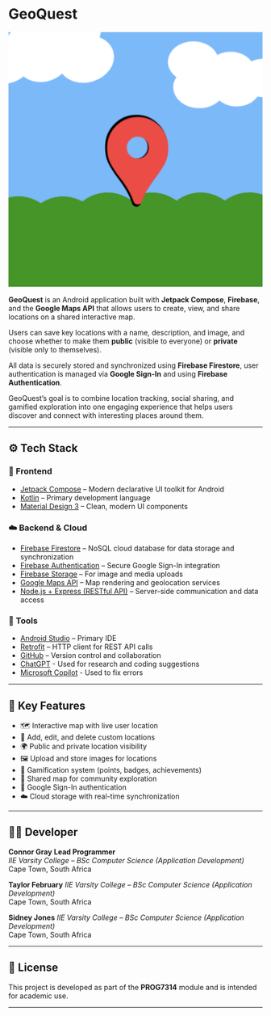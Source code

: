 # GeoQuest 
![alt text](app/src/main/geoquest_icon-playstore.png)

**GeoQuest** is an Android application built with **Jetpack Compose**, **Firebase**, and the **Google Maps API** that allows users to create, view, and share locations on a shared interactive map.  

Users can save key locations with a name, description, and image, and choose whether to make them **public** (visible to everyone) or **private** (visible only to themselves).

All data is securely stored and synchronized using **Firebase Firestore**, user authentication is managed via **Google Sign-In** and using **Firebase Authentication**.

GeoQuest’s goal is to combine location tracking, social sharing, and gamified exploration into one engaging experience that helps users discover and connect with interesting places around them.

---

## ⚙️ Tech Stack

### 🧩 Frontend

- [Jetpack Compose](https://developer.android.com/jetpack/compose) – Modern declarative UI toolkit for Android
- [Kotlin](https://kotlinlang.org/) – Primary development language
- [Material Design 3](https://m3.material.io/) – Clean, modern UI components

### ☁️ Backend & Cloud

- [Firebase Firestore](https://firebase.google.com/docs/firestore) – NoSQL cloud database for data storage and synchronization
- [Firebase Authentication](https://firebase.google.com/docs/auth) – Secure Google Sign-In integration
- [Firebase Storage](https://firebase.google.com/docs/storage) – For image and media uploads
- [Google Maps API](https://developers.google.com/maps/documentation) – Map rendering and geolocation services
- [Node.js + Express (RESTful API)](https://expressjs.com/) – Server-side communication and data access

### 🧰 Tools

- [Android Studio](https://developer.android.com/studio) – Primary IDE
- [Retrofit](https://square.github.io/retrofit/) – HTTP client for REST API calls
- [GitHub](https://github.com/) – Version control and collaboration
- [ChatGPT](https://chatgpt.com) - Used for research and coding suggestions
- [Microsoft Copilot](https://copilot.microsoft.com) - Used to fix errors

---

## 🚀 Key Features

- 🗺️ Interactive map with live user location
- 📍 Add, edit, and delete custom locations
- 🌍 Public and private location visibility
- 🖼️ Upload and store images for locations
- 🧭 Gamification system (points, badges, achievements)
- 👥 Shared map for community exploration
- 🔐 Google Sign-In authentication
- ☁️ Cloud storage with real-time synchronization

---

## 🧑‍💻 Developer

**Connor Gray**
**Lead Programmer**  
_IIE Varsity College – BSc Computer Science (Application Development)_  
Cape Town, South Africa

**Taylor February**
_IIE Varsity College – BSc Computer Science (Application Development)_  
Cape Town, South Africa

**Sidney Jones**
_IIE Varsity College – BSc Computer Science (Application Development)_  
Cape Town, South Africa

---

## 🏁 License

This project is developed as part of the **PROG7314** module and is intended for academic use.

---


